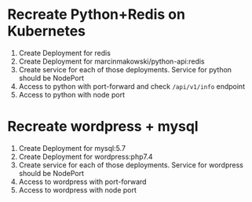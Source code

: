 # Recreate Python+Redis on Kubernetes


1. Create Deployment for redis
2. Create Deployment for marcinmakowski/python-api:redis
3. Create service for each of those deployments. Service for python should be NodePort
4. Access to python with port-forward and check `/api/v1/info` endpoint
5. Access to python with node port 

# Recreate wordpress + mysql

1. Create Deployment for mysql:5.7
2. Create Deployment for wordpress:php7.4
3. Create service for each of those deployments. Service for wordpress should be NodePort
4. Access to wordpress with port-forward 
5. Access to wordpress with node port 